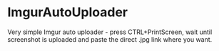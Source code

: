 # ImgurAutoUploader
Very simple Imgur auto uploader - press CTRL+PrintScreen, wait until screenshot is uploaded and paste the direct .jpg link where you want.
